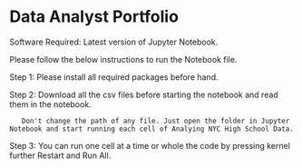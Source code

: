 # Data Analyst Portfolio
 
Software Required: Latest version of Jupyter Notebook.

Please follow the below instructions to run the Notebook file.

Step 1: Please install all required packages before hand.

Step 2: Download all the csv files before starting the notebook and read them in the notebook.

       Don't change the path of any file. Just open the folder in Jupyter Notebook and start running each cell of Analying NYC High School Data.

Step 3: You can run one cell at a time or whole the code by pressing kernel further Restart and Run All. 
